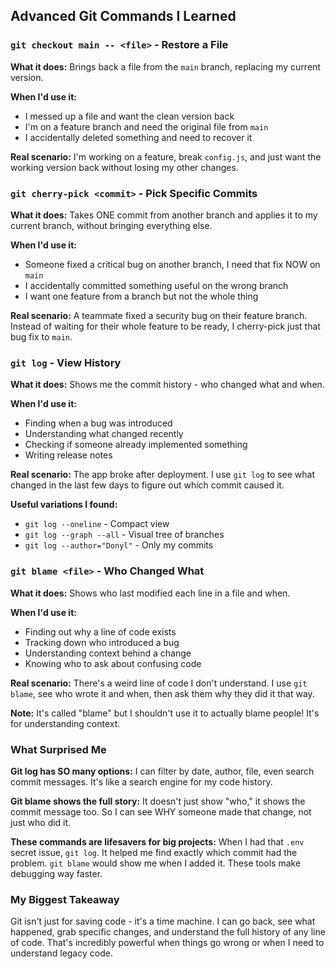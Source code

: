 

## Advanced Git Commands I Learned

### `git checkout main -- <file>` - Restore a File

**What it does:** Brings back a file from the `main` branch, replacing my current version.

**When I'd use it:**
- I messed up a file and want the clean version back
- I'm on a feature branch and need the original file from `main`
- I accidentally deleted something and need to recover it

**Real scenario:** I'm working on a feature, break `config.js`, and just want the working version back without losing my other changes.

### `git cherry-pick <commit>` - Pick Specific Commits

**What it does:** Takes ONE commit from another branch and applies it to my current branch, without bringing everything else.

**When I'd use it:**
- Someone fixed a critical bug on another branch, I need that fix NOW on `main`
- I accidentally committed something useful on the wrong branch
- I want one feature from a branch but not the whole thing

**Real scenario:** A teammate fixed a security bug on their feature branch. Instead of waiting for their whole feature to be ready, I cherry-pick just that bug fix to `main`.

### `git log` - View History

**What it does:** Shows me the commit history - who changed what and when.

**When I'd use it:**
- Finding when a bug was introduced
- Understanding what changed recently
- Checking if someone already implemented something
- Writing release notes

**Real scenario:** The app broke after deployment. I use `git log` to see what changed in the last few days to figure out which commit caused it.

**Useful variations I found:**
- `git log --oneline` - Compact view
- `git log --graph --all` - Visual tree of branches
- `git log --author="Donyl"` - Only my commits

### `git blame <file>` - Who Changed What

**What it does:** Shows who last modified each line in a file and when.

**When I'd use it:**
- Finding out why a line of code exists
- Tracking down who introduced a bug
- Understanding context behind a change
- Knowing who to ask about confusing code

**Real scenario:** There's a weird line of code I don't understand. I use `git blame`, see who wrote it and when, then ask them why they did it that way.

**Note:** It's called "blame" but I shouldn't use it to actually blame people! It's for understanding context.

### What Surprised Me

**Git log has SO many options:** I can filter by date, author, file, even search commit messages. It's like a search engine for my code history.

**Git blame shows the full story:** It doesn't just show "who," it shows the commit message too. So I can see WHY someone made that change, not just who did it.

**These commands are lifesavers for big projects:** When I had that `.env` secret issue, `git log`. It helped me find exactly which commit had the problem. `git blame` would show me when I added it. These tools make debugging way faster.

### My Biggest Takeaway

Git isn't just for saving code - it's a time machine. I can go back, see what happened, grab specific changes, and understand the full history of any line of code. That's incredibly powerful when things go wrong or when I need to understand legacy code.